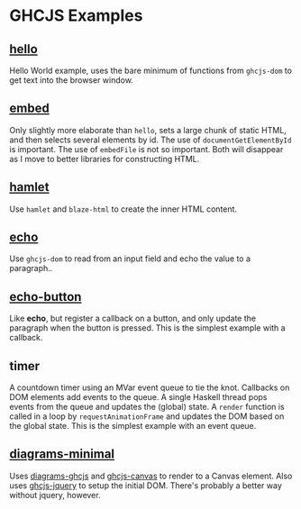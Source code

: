 GHCJS Examples
==============

[hello](http://bergey.github.io/gooey/)
-----

Hello World example, uses the bare minimum of functions from `ghcjs-dom`
to get text into the browser window.

[embed](http://bergey.github.io/gooey/embed)
-----

Only slightly more elaborate than `hello`, sets a large chunk of static
HTML, and then selects several elements by id. The use of
`documentGetElementById` is important. The use of `embedFile` is not so
important. Both will disappear as I move to better libraries for
constructing HTML.

[hamlet](http://bergey.github.io/gooey/hamlet-static)
------

Use `hamlet` and `blaze-html` to create the inner HTML content.

[echo](http://bergey.github.io/gooey/echo)
----

Use `ghcjs-dom` to read from an input field and echo the value to a
paragraph..

[echo-button](http://bergey.github.io/gooey/echo-button)
-----------

Like **echo**, but register a callback on a button, and only update the
paragraph when the button is pressed. This is the simplest example with
a callback.

timer
-----

A countdown timer using an MVar event queue to tie the knot. Callbacks
on DOM elements add events to the queue. A single Haskell thread pops
events from the queue and updates the (global) state. A `render`
function is called in a loop by `requestAnimationFrame` and updates the
DOM based on the global state. This is the simplest example with an
event queue.

[diagrams-minimal](http://bergey.github.io/gooey/diagrams-minimal/)
----------------

Uses [diagrams-ghcjs](https://github.com/ghcjs/diagrams-ghcjs) and
[ghcjs-canvas](https://github.com/ghcjs/ghcjs-canvas) to render to a
Canvas element. Also uses
[ghcjs-jquery](https://github.com/ghcjs/ghcjs-jquery) to setup the
initial DOM. There's probably a better way without jquery, however.
